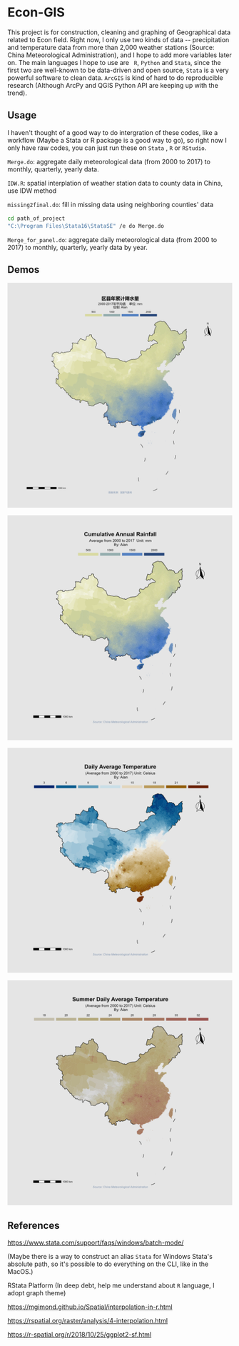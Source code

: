 # Econ-GIS

This project is for construction, cleaning and graphing of Geographical data related to Econ field. Right now, I only use two kinds of data -- precipitation and temperature data from more than 2,000 weather stations (Source: China Meteorological Administration), and I hope to add more variables later on. The main languages I hope to use are ` R`, `Python` and `Stata`, since the first two are well-known to be data-driven and open source, `Stata` is a very powerful software to clean data. `ArcGIS` is kind of hard to do reproducible research (Although ArcPy and QGIS Python API are keeping up with the trend).

## Usage

I haven't thought of a good way to do intergration of these codes, like a workflow (Maybe a Stata or R package is a good way to go), so right now I only have raw codes, you can just run these on `Stata` , `R` or `RStudio`.

`Merge.do`: aggregate daily meteorological data (from 2000 to 2017) to monthly, quarterly, yearly data.

`IDW.R`: spatial interplation of weather station data to county data in China, use IDW method

`missing2final.do`: fill in missing data using neighboring counties' data

```bash
cd path_of_project
"C:\Program Files\Stata16\StataSE" /e do Merge.do
```

`Merge_for_panel.do`: aggregate daily meteorological data (from 2000 to 2017) to monthly, quarterly, yearly data by year.

## Demos

![Cumulative_Annual_Rainfall_cn](Cumulative_Annual_Rainfall_cn.png)

![Cumulative_Annual_Rainfall](Cumulative_Annual_Rainfall.png)

![Daily_Average_Temperature](Daily_Average_Temperature.png)

![Summer_Daily_Average_Temperature](Summer_Daily_Average_Temperature.png)

## References

https://www.stata.com/support/faqs/windows/batch-mode/

(Maybe there is a way to construct an alias `Stata` for Windows Stata's absolute path, so it's possible to do everything on the CLI, like in the MacOS.)

RStata Platform (In deep debt, help me understand about  `R` language, I adopt  graph theme)

https://mgimond.github.io/Spatial/interpolation-in-r.html

https://rspatial.org/raster/analysis/4-interpolation.html

https://r-spatial.org/r/2018/10/25/ggplot2-sf.html